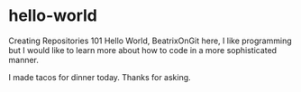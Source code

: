 # hello-world
Creating Repositories 101
Hello World,
BeatrixOnGit here, I like programming but I would like to learn more about how to code in a more sophisticated manner.

I made tacos for dinner today. Thanks for asking.
